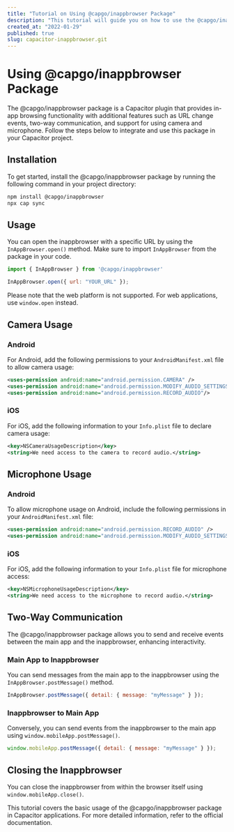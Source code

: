 ```yaml
---
title: "Tutorial on Using @capgo/inappbrowser Package"
description: "This tutorial will guide you on how to use the @capgo/inappbrowser package in your Capacitor applications. It covers installation, usage, camera and microphone permissions, two-way communication, and closing the inappbrowser from within the browser."
created_at: "2022-01-29"
published: true
slug: capacitor-inappbrowser.git
---
```


# Using @capgo/inappbrowser Package

The @capgo/inappbrowser package is a Capacitor plugin that provides in-app browsing functionality with additional features such as URL change events, two-way communication, and support for using camera and microphone. Follow the steps below to integrate and use this package in your Capacitor project.

## Installation

To get started, install the @capgo/inappbrowser package by running the following command in your project directory:

```bash
npm install @capgo/inappbrowser
npx cap sync
```

## Usage

You can open the inappbrowser with a specific URL by using the `InAppBrowser.open()` method. Make sure to import `InAppBrowser` from the package in your code.

```js
import { InAppBrowser } from '@capgo/inappbrowser'

InAppBrowser.open({ url: "YOUR_URL" });
```

Please note that the web platform is not supported. For web applications, use `window.open` instead.

## Camera Usage

### Android

For Android, add the following permissions to your `AndroidManifest.xml` file to allow camera usage:

```xml
<uses-permission android:name="android.permission.CAMERA" />
<uses-permission android:name="android.permission.MODIFY_AUDIO_SETTINGS" />
<uses-permission android:name="android.permission.RECORD_AUDIO"/>
```

### iOS

For iOS, add the following information to your `Info.plist` file to declare camera usage:

```xml
<key>NSCameraUsageDescription</key>
<string>We need access to the camera to record audio.</string>
```

## Microphone Usage

### Android

To allow microphone usage on Android, include the following permissions in your `AndroidManifest.xml` file:

```xml
<uses-permission android:name="android.permission.RECORD_AUDIO" />
<uses-permission android:name="android.permission.MODIFY_AUDIO_SETTINGS" />
```

### iOS

For iOS, add the following information to your `Info.plist` file for microphone access:

```xml
<key>NSMicrophoneUsageDescription</key>
<string>We need access to the microphone to record audio.</string>
```

## Two-Way Communication

The @capgo/inappbrowser package allows you to send and receive events between the main app and the inappbrowser, enhancing interactivity.

### Main App to Inappbrowser

You can send messages from the main app to the inappbrowser using the `InAppBrowser.postMessage()` method. 

```js
InAppBrowser.postMessage({ detail: { message: "myMessage" } });
```

### Inappbrowser to Main App

Conversely, you can send events from the inappbrowser to the main app using `window.mobileApp.postMessage()`.

```js
window.mobileApp.postMessage({ detail: { message: "myMessage" } });
```

## Closing the Inappbrowser

You can close the inappbrowser from within the browser itself using `window.mobileApp.close()`.

This tutorial covers the basic usage of the @capgo/inappbrowser package in Capacitor applications. For more detailed information, refer to the official documentation.
```